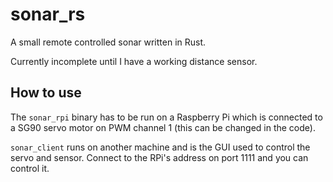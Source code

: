 # sonar_rs

A small remote controlled sonar written in Rust.

Currently incomplete until I have a working distance sensor.

## How to use

The `sonar_rpi` binary has to be run on a Raspberry Pi which is connected to a SG90 servo motor on PWM channel 1 (this can be changed in the code).

`sonar_client` runs on another machine and is the GUI used to control the servo and sensor. Connect to the RPi's address on port 1111 and you can control it.